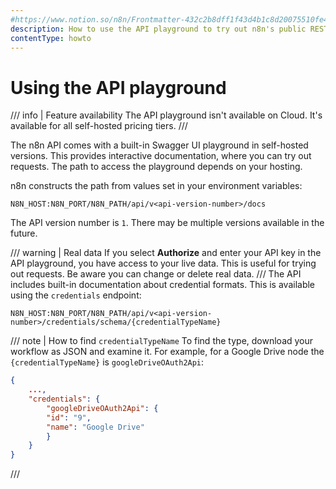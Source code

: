 ```yaml
---
#https://www.notion.so/n8n/Frontmatter-432c2b8dff1f43d4b1c8d20075510fe4
description: How to use the API playground to try out n8n's public REST API.
contentType: howto
---
```


# Using the API playground

/// info | Feature availability
The API playground isn't available on Cloud. It's available for all self-hosted pricing tiers.
///

The n8n API comes with a built-in Swagger UI playground in self-hosted versions. This provides interactive documentation, where you can try out requests. The path to access the playground depends on your hosting.

n8n constructs the path from values set in your environment variables:

```shell
N8N_HOST:N8N_PORT/N8N_PATH/api/v<api-version-number>/docs
```

The API version number is `1`. There may be multiple versions available in the future.

/// warning | Real data
If you select **Authorize** and enter your API key in the API playground, you have access to your live data. This is useful for trying out requests. Be aware you can change or delete real data.
///
The API includes built-in documentation about credential formats. This is available using the `credentials` endpoint:

```shell
N8N_HOST:N8N_PORT/N8N_PATH/api/v<api-version-number>/credentials/schema/{credentialTypeName}
```

/// note | How to find `credentialTypeName`
To find the type, download your workflow as JSON and examine it. For example, for a Google Drive node the `{credentialTypeName}` is `googleDriveOAuth2Api`:
```json
{
    ...,
    "credentials": {
        "googleDriveOAuth2Api": {
        "id": "9",
        "name": "Google Drive"
        }
    }
}
```
/// 
